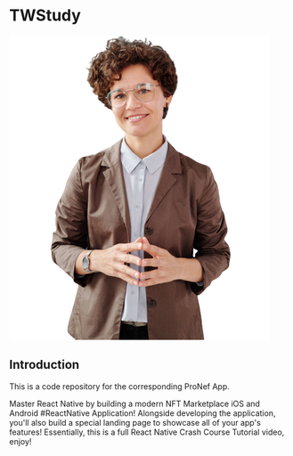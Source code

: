 # TWStudy
![TWStudy](https://github.com/baserohit/TWStudy/blob/main/img/bai-img.png)

## Introduction
This is a code repository for the corresponding ProNef App.

Master React Native by building a modern NFT Marketplace iOS and Android #ReactNative Application! Alongside developing the application, you'll also build a special landing page to showcase all of your app's features! Essentially, this is a full React Native Crash Course Tutorial video, enjoy!
